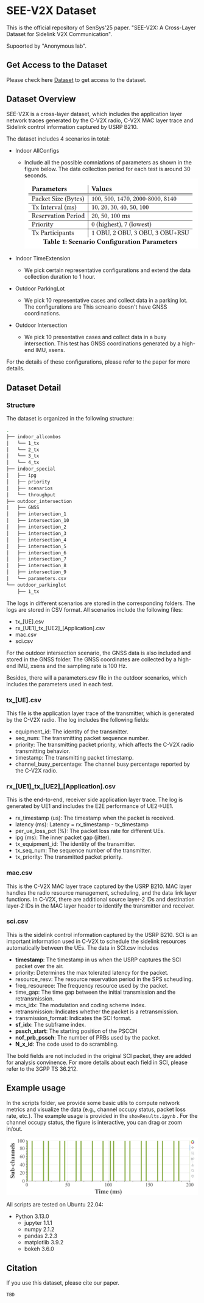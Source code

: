 # SEE-V2X Dataset

This is the official repository of SenSys'25 paper. "SEE-V2X: A Cross-Layer Dataset for Sidelink V2X Communication".

Supoorted by "Anonymous lab".

## Get Access to the Dataset
Please check here [Dataset](https://drive.google.com/drive/u/1/folders/1gAFsjYsjOiEH-U50wPoFzfS9-YYh_UwL) to get access to the dataset.

## Dataset Overview
SEE-V2X is a cross-layer dataset, which includes the application layer network traces generated by the C-V2X radio, C-V2X MAC layer trace and Sidelink control information captured by USRP B210. 

The dataset includes 4 scenarios in total:
- Indoor AllConfigs
  - Include all the possible comniations of parameters as shown in the figure below. 
  The data collection period for each test is around 30 seconds.
  ![Indoor_AllCombos](./figures/allcombos.png)


- Indoor TimeExtension
  - We pick certain representative configurations and extend the data collection duration to 1 hour.

   <!-- The selected configurations are shown in the table below. -->

<!-- | Cases      | Description                                                                                                                                        |
|------------|----------------------------------------------------------------------------------------------------------------------------------------------------|
| Scenarios  | The configurations are the same as the outdoor scenarios                                                                                             |
| Throughput | 4 Tx participants, priority 0, reservation 20 ms, Tx interval 20 ms and the packet length  (100, 500, 1000, 1470, 2000, 3000, 4000, 5000, 6000, 7000, 8000, 8140) bytes.                          |
| IPG        | 4 Tx participants, priority 0, reservation 20 ms, packet length 4000 bytes and  the Tx interval (10, 20, 50, 100) ms. |
| Priority   | 4 Tx participants, reservation 20 ms, packet length 4000 bytes, Tx interval 20 ms and the priority (0, 1, 2, 3, 4, 5, 6, 7).  | -->

- Outdoor ParkingLot
  - We pick 10 representative cases and collect data in a parking lot. The configurations are This scneario doesn't have GNSS coordinations.

- Outdoor Intersection
  - We pick 10 presentative cases and collect data in a busy intersection. This test has GNSS coordinations generated by a high-end IMU, xsens.

For the details of these configurations, please refer to the paper for more details.

## Dataset Detail
### Structure
The dataset is organized in the following structure:
```bash
.
├── indoor_allcombos
│   └── 1_tx
│   └── 2_tx
│   └── 3_tx
│   └── 4_tx
├── indoor_special 
│   ├── ipg
│   ├── priority
│   ├── scenarios
│   └── throughput
├── outdoor_intersection
│   ├── GNSS
│   ├── intersection_1
│   ├── intersection_10
│   ├── intersection_2
│   ├── intersection_3
│   ├── intersection_4
│   ├── intersection_5
│   ├── intersection_6
│   ├── intersection_7
│   ├── intersection_8
│   ├── intersection_9
│   └── parameters.csv
└── outdoor_parkinglot
    ├── 1_tx
```
The logs in different scenarios are stored in the corresponding folders. The logs are stored in CSV format. All scenarios include the following files:
- tx_[UE].csv
- rx_[UE1]\_tx\_[UE2]\_[Application].csv
- mac.csv
- sci.csv

For the outdoor intersection scenario, the GNSS data is also included and stored in the GNSS folder. The GNSS coordinates are collected by a high-end IMU, xsens and the sampling rate is 100 Hz.

Besides, there will a parameters.csv file in the outdoor scenarios, which includes the parameters used in each test.

### tx_[UE].csv
This file is the application layer trace of the transmitter, which is generated by the C-V2X radio. The log includes the following fields:
- equipment_id: The identity of the transmitter.
- seq_num: The transmitting packet sequence number.
- priority: The transmitting packet priority, which affects the C-V2X radio transmitting behavior.
- timestamp: The transmitting packet timestamp.
- channel_busy_percentage: The channel busy percentage reported by the C-V2X radio.

### rx_[UE1]\_tx\_[UE2]\_[Application].csv
This is the end-to-end, receiver side application layer trace. The log is generated by UE1 and includes the E2E performance of UE2->UE1.
- rx_timestamp (us): The timestamp when the packet is received.
- latency (ms): Latency = rx_timestamp - tx_timestamp
- per_ue_loss_pct (%): The packet loss rate for different UEs.
- ipg (ms): The inner packet gap (jitter).
- tx_equipment_id: The identity of the transmitter.
- tx_seq_num: The sequence number of the transmitter.
- tx_priority: The transmitted packet priority.

### mac.csv
This is the C-V2X MAC layer trace captured by the USRP B210. 
MAC layer handles the radio resource management, scheduling, and the data link layer functions.
In C-V2X, there are additional source layer-2 IDs and destination layer-2 IDs in the MAC layer header to identify the transmitter and receiver.

### sci.csv
This is the sidelink control information captured by the USRP B210. SCI is an important information used in C-V2X to schedule the sidelink resources automatically between the UEs. The data in SCI.csv includes 
- **timestamp**: The timestamp in us when the USRP captures the SCI packet over the air. 
- priority: Determines the max tolerated latency for the packet.
- resource_resv: The resource reservation period in the SPS scheudling.
- freq_resourece: The frequency resource used by the packet.
- time_gap: The time gap between the initial transmission and the retransmission.
- mcs_idx: The modulation and coding scheme index.
- retransmission: Indicates whether the packet is a retransmission.
- transmission_format: Indicates the SCI format.
- **sf_idx**: The subframe index.
- **pssch_start**: The starting position of the PSCCH 
- **nof_prb_pssch**: The number of PRBs used by the packet.
- **N_x_id**: The code used to do scrambling.

The bold fields are not included in the original SCI packet, they are added for analysis convinence. For more details about each field in SCI, please refer to the 3GPP TS 36.212.

## Example usage
In the scripts folder, we provide some basic utils to compute network metrics and visualize the data (e.g., channel occupy status, packet loss rate, etc.).
The example usage is provided in the ```showResults.ipynb``` . For the channel occupy status, the figure is interactive, you can drag or zoom in/out. 

![Channel Occupy Example](./figures/RB.png)

All scripts are tested on Ubuntu 22.04:
- Python 3.13.0
  - jupyter 1.1.1
  - numpy 2.1.2
  - pandas 2.2.3
  - matplotlib 3.9.2
  - bokeh 3.6.0 

## Citation
If you use this dataset, please cite our paper.
```
TBD
```
